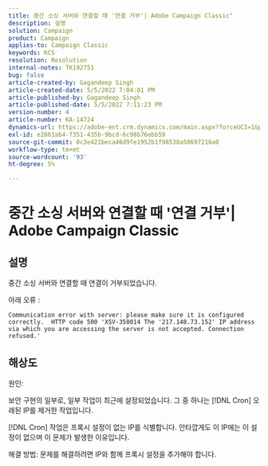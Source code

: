 ```yaml
---
title: 중간 소싱 서버와 연결할 때 '연결 거부'| Adobe Campaign Classic"
description: 설명
solution: Campaign
product: Campaign
applies-to: Campaign Classic
keywords: KCS
resolution: Resolution
internal-notes: TK192751
bug: false
article-created-by: Gagandeep Singh
article-created-date: 5/5/2022 7:04:01 PM
article-published-by: Gagandeep Singh
article-published-date: 5/5/2022 7:11:23 PM
version-number: 4
article-number: KA-14724
dynamics-url: https://adobe-ent.crm.dynamics.com/main.aspx?forceUCI=1&pagetype=entityrecord&etn=knowledgearticle&id=fb5b9f1e-a6cc-ec11-a7b5-6045bd00dd66
exl-id: e2861ab4-f351-435b-9bcd-6c08b76ebb59
source-git-commit: 0c3e421beca46d9fe1952b1f98538a50697216a0
workflow-type: tm+mt
source-wordcount: '93'
ht-degree: 5%

---
```


# 중간 소싱 서버와 연결할 때 &#39;연결 거부&#39;| Adobe Campaign Classic

## 설명



중간 소싱 서버와 연결할 때 연결이 거부되었습니다.

아래 오류 : 


`Communication error with server: please make sure it is configured correctly.  HTTP code 500 'XSV-350014 The '217.148.73.152' IP address via which you are accessing the server is not accepted. Connection refused.'`


## 해상도

원인:

보안 구현의 일부로, 일부 작업이 최근에 설정되었습니다. 그 중 하나는 [!DNL Cron] 오래된 IP를 제거한 작업입니다.

[!DNL Cron] 작업은 프록시 설정이 없는 IP를 식별합니다. 안타깝게도 이 IP에는 이 설정이 없으며 이 문제가 발생한 이유입니다.

해결 방법: 문제를 해결하려면 IP와 함께 프록시 설정을 추가해야 합니다.
